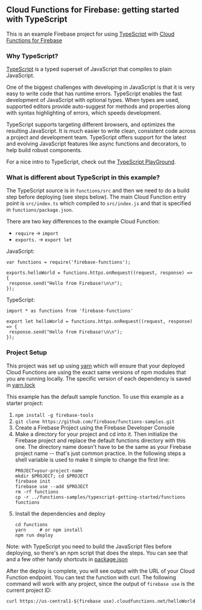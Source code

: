 ## Cloud Functions for Firebase: getting started with TypeScript

This is an example Firebase project for using
[TypeScript](https://www.typescriptlang.org/) with
[Cloud Functions for Firebase](https://firebase.google.com/products/functions)

### Why TypeScript?

[TypeScript](https://www.typescriptlang.org/) is a typed superset of JavaScript
that compiles to plain JavaScript.

One of the biggest challenges with developing in JavaScript is that it is
very easy to write code that has runtime errors. TypeScript enables the fast
development of JavaScript with optional types. When types are used,
supported editors provide auto-suggest for methods and properties along
with syntax highlighting of errors, which speeds development.

TypeScript supports targeting different browsers, and optimizes
the resulting JavaScript. It is much easier to write clean, consistent code
across a project and development team.  TypeScript offers support for the
latest and evolving JavaScript features like async functions and decorators,
to help build robust components.

For a nice intro to TypeScript, check out the [TypeScript PlayGround](https://www.typescriptlang.org/play/index.html).

### What is different about TypeScript in this example?

The TypeScript source is in `functions/src` and then we need to do a build
step before deploying (see steps below).  The main Cloud Function entry
point is `src/index.ts` which compiled to `src/index.js` and that is specified
in `functions/package.json`.

There are two key differences to the example Cloud Function:

* `require` -> `import`
* `exports.` -> `export let`

JavaScript:
```
var functions = require('firebase-functions');

exports.helloWorld = functions.https.onRequest((request, response) => {
 response.send("Hello from Firebase!\n\n");
});
```

TypeScript:
```
import * as functions from 'firebase-functions'

export let helloWorld = functions.https.onRequest((request, response) => {
 response.send("Hello from Firebase!\n\n");
});
```



### Project Setup

This project was set up using [yarn](https://yarnpkg.com) which will ensure
that your deployed Cloud Functions are using the exact same versions of
npm modules that you are running locally. The specific version of each
dependency is saved in [yarn.lock](functions/yarn.lock)


This example has the default sample function. To use this example as a
starter project:

1. `npm install -g firebase-tools`
2. `git clone https://github.com/firebase/functions-samples.git`
3. Create a Firebase Project using the Firebase Developer Console
4. Make a directory for your project and cd into it. Then initialize
   the Firebase project and replace the default functions directory with
   this one. The directory name doesn't have to be the same as your
   Firebase project name -- that's just common practice. In the following
   steps a shell variable is used to make it simple to change the first line:
   ```
   PROJECT=your-project-name
   mkdir $PROJECT; cd $PROJECT
   firebase init
   firebase use --add $PROJECT
   rm -rf functions
   cp -r ../functions-samples/typescript-getting-started/functions functions
   ```
5. Install the dependencies and deploy
   ```
   cd functions
   yarn     # or npm install
   npm run deploy
   ```

Note: with TypeScript you need to build the JavaScript files before
deploying, so there's an npm script that does the steps.  You can see
that and a few other handy shortcuts in [package.json](functions/package.json)

After the deploy is complete, you will see output with the URL of your
Cloud Function endpoint. You can test the function with curl.  The following
command will work with any project, since the output of `firebase use` is
the current project ID:
```
curl https://us-central1-$(firebase use).cloudfunctions.net/helloWorld
```
